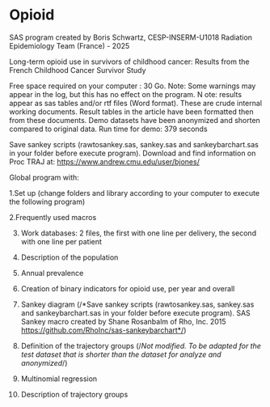 # Opioid
SAS program created by Boris Schwartz, CESP-INSERM-U1018 Radiation Epidemiology Team (France) - 2025

Long-term opioid use in survivors of childhood cancer: Results from the French Childhood Cancer Survivor Study

Free space required on your computer : 30 Go. Note: Some warnings may appear in the log, but this has no effect on the program. N
ote: results appear as sas tables and/or rtf files (Word format). These are crude internal working documents. 
Result tables in the article have been formatted then from these documents. Demo datasets have been anonymized and shorten compared to original data. Run time for demo: 379 seconds

Save sankey scripts (rawtosankey.sas, sankey.sas and sankeybarchart.sas in your folder before execute program).
Download and find information on Proc TRAJ at: https://www.andrew.cmu.edu/user/bjones/

Global program with:

1.Set up (change folders and library according to your computer to execute the following program)

2.Frequently used macros

3. Work databases: 2 files, the first with one line per delivery, the second with one line per patient

4. Description of the population

5. Annual prevalence

6. Creation of binary indicators for opioid use, per year and overall

7. Sankey diagram (/*Save sankey scripts (rawtosankey.sas, sankey.sas and sankeybarchart.sas in your folder before execute program). SAS Sankey macro created by Shane Rosanbalm of Rho, Inc. 2015 https://github.com/RhoInc/sas-sankeybarchart*/)

8. Definition of the trajectory groups (/*Not modified. To be adapted for the test dataset that is shorter than the dataset for analyze and anonymized*/)

9. Multinomial regression

10. Description of trajectory groups
